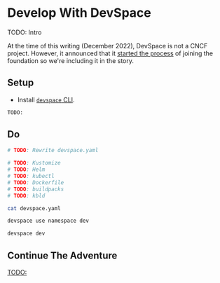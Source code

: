 # Develop With DevSpace

TODO: Intro

At the time of this writing (December 2022), DevSpace is not a CNCF project. However, it announced that it [started the process](https://thenewstack.io/?p=22695066) of joining the foundation so we're including it in the story.

## Setup

* Install [`devspace` CLI](https://www.devspace.sh/docs/getting-started/installation).

```bash
TODO:
```

## Do

```bash
# TODO: Rewrite devspace.yaml

# TODO: Kustomize
# TODO: Helm
# TODO: kubectl
# TODO: Dockerfile
# TODO: buildpacks
# TODO: kbld

cat devspace.yaml

devspace use namespace dev

devspace dev
```

## Continue The Adventure

[TODO:](TODO:)

